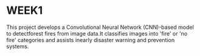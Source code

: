 # WEEK1
This project develops a Convolutional Neural Network (CNN)-based model to detectforest fires from image data.It classifies images into 'fire' or 'no fire' categories and assists inearly disaster warning and prevention systems.
